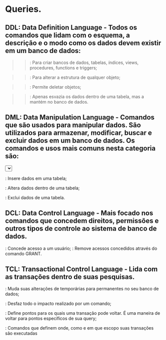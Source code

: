 # Queries.

  ## **DDL:** Data Definition Language - Todos os comandos que lidam com o esquema, a descrição e o modo como os dados devem existir em um banco de dados:

  >> <CREATE>: 
    Para criar bancos de dados, tabelas, índices, views, procedures, functions e triggers;

  >> <ALTER>:
    Para alterar a estrutura de qualquer objeto;

  >> <DROP>:
    Permite deletar objetos;

  >> <TRUNCATE>:
    Apenas esvazia os dados dentro de uma tabela, mas a mantém no banco de dados.

  ## **DML:** Data Manipulation Language - Comandos que são usados para manipular dados. São utilizados para armazenar, modificar, buscar e excluir dados em um banco de dados. Os comandos e usos mais comuns nesta categoria são:

  <SELECT>: Usado para buscar dados em um banco de dados;

  <INSERT>: Insere dados em uma tabela;

  <UPDATE>: Altera dados dentro de uma tabela;

  <DELETE>: Exclui dados de uma tabela.

  ## **DCL:** Data Control Language - Mais focado nos comandos que concedem direitos, permissões e outros tipos de controle ao sistema de banco de dados.

  <GRANT>: Concede acesso a um usuário;
  <REVOKE>: Remove acessos concedidos através do comando GRANT.

  ## **TCL:** Transactional Control Language - Lida com as transações dentro de suas pesquisas.

  <COMMIT>: Muda suas alterações de temporárias para permanentes no seu banco de dados;
  
  <ROLLBACK>: Desfaz todo o impacto realizado por um comando;

  <SAVEPOINT>: Define pontos para os quais uma transação pode voltar. É uma maneira de voltar para pontos específicos de sua query;

  <TRANSACTION>: Comandos que definem onde, como e em que escopo suas transações são executadas